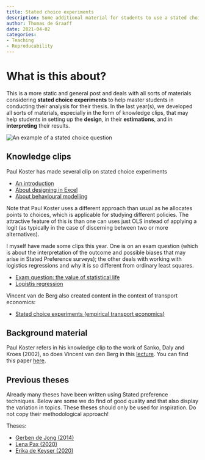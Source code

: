 ```yaml
---
title: Stated choice experiments
description: Some additional material for students to use a stated choice experiment
author: Thomas de Graaff
date: 2021-04-02
categories:
- Teaching
- Reproducability
---
```


# What is this about? 

This is a more static and general post and deals with all sorts of materials
considering **stated choice experiments** to help master students in conducting
their analysis for their thesis. In the last year(s), we developed all sorts of
materials, especially in the form of knowledge clips, that may help students in
setting up the **design**, in their **estimations**, and in **interpreting**
their results. 

![An example of a stated choice question](featured)

## Knowledge clips

Paul Koster has made several clip on stated choice experiments

- [An introduction](https://video.vu.nl/media/Choice+experiments/1_ej62gyoc)
- [About designing in Excel](https://video.vu.nl/media/Statistical+design+of+choice+experiments+in+Excel/1_hksvwdnm)
- [About behavioural modelling](https://video.vu.nl/media/Behavioural+modelling+for+PACE/1_ya3kd12h)

Note that Paul Koster uses a different approach than usual as he allocates points to choices, which is applicable for studying different policies. The attractive feature of this is than one can uses just OLS instead of applying a logit (as typically in the case of discerning between two or more alternatives). 

I myself have made some clips this year. One is on an exam question (which is about the interpretation of the outcome and possible biases that may arise in Stated Preference surveys); the other deals with working with logistics regressions and why it is so different from ordinary least squares. 

- [Exam question: the value of statistical life](https://video.vu.nl/media/vosl/1_rayl575b)
- [Logistis regression](https://video.vu.nl/media/logistic+regression/1_4r3o8ned)

Vincent van de Berg also created content in the context of transport economics:

- [Stated choice experiments (empirical transport economics)](https://video.vu.nl/media/2+Stated+choice+experiments+%28empirical+transport+economics%29/1_75utwqeb)

## Background material 

Paul Koster refers in his knowledge clip to the work of Sanko, Daly and Kroes (2002), so does Vincent van den Berg in this [lecture](SCE.pdf).
You can find this paper [here](sanko.pdf).

## Previous theses

Already many theses have been written using Stated preference techniques. Below
are some we do find of good quality and that also display the variation in topics. 
These theses should only be used for inspiration. Do not copy their methodological approach!

Theses:

- [Gerben de Jong (2014)](gerben_de_jong.pdf)
- [Lena Pax (2020)](lena_pax.pdf)
- [Erika de Keyser (2020)](de_keyser.pdf)
